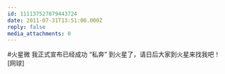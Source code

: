 ```yaml
---
id: 111137527879443724
date: 2011-07-31T13:51:00.000Z
reply: false
media_attachments: 0
---
```


#火星微 我正式宣布已经成功 “私奔” 到火星了，请日后大家到火星来找我吧！ [网球] ​​​​

